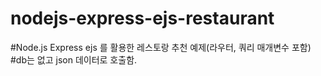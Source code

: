 # nodejs-express-ejs-restaurant
#Node.js Express ejs 를 활용한 레스토랑 추천 예제(라우터, 쿼리 매개변수 포함)
#db는 없고 json 데이터로 호출함.
